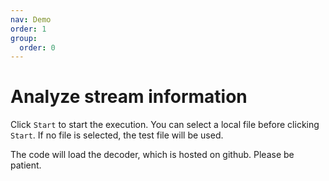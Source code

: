 ```yaml
---
nav: Demo
order: 1
group:
  order: 0
---
```


# Analyze stream information

Click ```Start``` to start the execution. You can select a local file before clicking ```Start```. If no file is selected, the test file will be used.

The code will load the decoder, which is hosted on github. Please be patient.

<code src="./probe.tsx"></code>